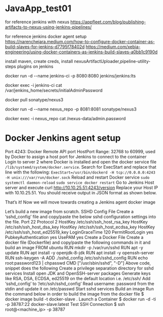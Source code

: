 # JavaApp_test01

for reference jenkins with nexus
https://appfleet.com/blog/publishing-artifacts-to-nexus-using-jenkins-pipelines/

for reference jenkins docker agent setup
https://narenchejara.medium.com/how-to-configure-docker-container-as-build-slaves-for-jenkins-d7795f78402d
https://medium.com/xebia-engineering/using-docker-containers-as-jenkins-build-slaves-a0bb1c9190d

install maven, create creds, install nexusArtifactUploader,pipeline-utility-steps plugins on jenkins

docker run -d --name jenkins-ci -p 8080:8080 jenkins/jenkins:lts

docker exec -i jenkins-ci cat /var/jenkins_home/secrets/initialAdminPassword

docker pull sonatype/nexus3

docker run -d --name nexus_repo -p 8081:8081 sonatype/nexus3

docker exec -i nexus_repo cat /nexus-data/admin.password

# Docker Jenkins agent setup

Port 4243: Docker Remote API port
HostPort Range: 32768 to 60999, used by Docker to assign a host port for Jenkins to connect to the container
Login to server 2 where Docker is installed and open the docker service file `/lib/systemd/system/docker.service`. Search for ExecStart and replace that line with the following:
`ExecStart=/usr/bin/dockerd -H tcp://0.0.0.0:4243 -H unix:///var/run/docker.sock`
Reload and restart Docker service
`sudo systemctl daemon-reload`
`sudo service docker restart`
Go to Jenkins Host server and execute
curl http://10.10.25.51:4243/version
Replace your Host IP with 10.10.25.51. You should receive output in JSON format as shown below.

That’s it! Now we will move towards creating a Jenkins agent docker image

Let’s build a new image from scratch.
SSHD Config File
Create a ‘sshd_config’ file and copy/paste the below sshd configuration settings into the file.
Port 22
Protocol 2
HostKey /etc/ssh/ssh_host_rsa_key
HostKey /etc/ssh/ssh_host_dsa_key
HostKey /etc/ssh/ssh_host_ecdsa_key
HostKey /etc/ssh/ssh_host_ed25519_key
LoginGraceTime 120
PermitRootLogin yes
PubkeyAuthentication yes
UsePAM yes
Create a Docker File
Create a docker file (Dockerfile) and copy/paste the following commands in it and build an image
FROM ubuntu
RUN mkdir -p /var/run/sshd
RUN apt -y update
RUN apt install -y openjdk-8-jdk
RUN apt install -y openssh-server
RUN ssh-keygen -A
ADD ./sshd_config /etc/ssh/sshd_config
RUN echo root:password123 | chpasswd
CMD ["/usr/sbin/sshd", "-D"]
Above code, snippet does the following
Create a privilege separation directory for sshd services
Install open JDK and OpenSSH-server packages
Generate keys like RSA, DSA, ECDSA, ed25519 on the default location i.e. /etc/ssh/
Add ‘sshd_config’ to ‘/etc/ssh/sshd_config’
Read username: password from the stdin and update it on /etc/passwd
Start sshd services
Build an image
Run the command below in order to build the image from the docker file
$ docker image build -t docker-slave .
Launch a Container
$ docker run -d -ti -p 38787:22 docker-slave:latest
Test SSH Connection
$ ssh root@<machine_ip> -p 38787

